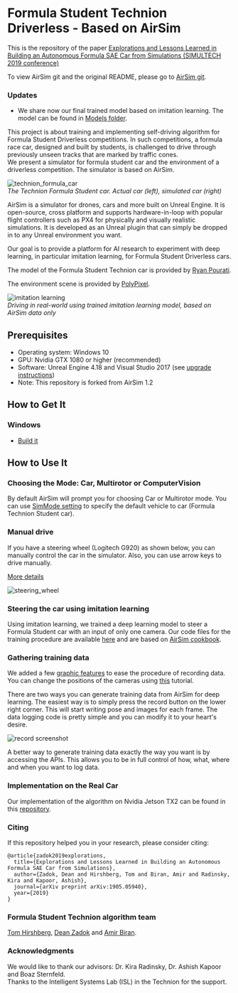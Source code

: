 # Formula Student Technion Driverless - Based on AirSim  
This is the repository of the paper [Explorations and Lessons Learned in Building an Autonomous Formula SAE Car from Simulations (SIMULTECH 2019 conference)](https://arxiv.org/abs/1905.05940)  
  
To view AirSim git and the original README, please go to [AirSim git](https://github.com/Microsoft/AirSim).  
  
### Updates  
  
* We share now our final trained model based on imitation learning. The model can be found in [Models folder](Models).    

This project is about training and implementing self-driving algorithm for Formula Student Driverless competitions. In such competitions, a formula race car, designed and built by students, is challenged to drive through previously unseen tracks that are marked by traffic cones.  
We present a simulator for formula student car and the environment of a driverless competition. The simulator is based on AirSim.  
 
![technion_formula_car](docs/images/technion_formula_car.png)  
*The Technion Formula Student car. Actual car (left), simulated car (right)*  

AirSim is a simulator for drones, cars and more built on Unreal Engine. It is open-source, cross platform and supports hardware-in-loop with popular flight controllers such as PX4 for physically and visually realistic simulations. It is developed as an Unreal plugin that can simply be dropped in to any Unreal environment you want.  

Our goal is to provide a platform for AI research to experiment with deep learning, in particular imitation learning, for Formula Student Driverless cars.  

The model of the Formula Student Technion car is provided by [Ryan Pourati](https://www.linkedin.com/in/ryanpo).

The environment scene is provided by [PolyPixel](https://www.polypixel3d.com/).

![imitation learning](docs/images/imitation_learning_real_example.gif)  
*Driving in real-world using trained imitation learning model, based on AirSim data only*  

## Prerequisites

* Operating system: Windows 10
* GPU: Nvidia GTX 1080 or higher (recommended)
* Software: Unreal Engine 4.18 and Visual Studio 2017 (see [upgrade instructions](docs/unreal_upgrade.md))
* Note: This repository is forked from AirSim 1.2

## How to Get It

### Windows
* [Build it](docs/build_FSTDriverless_windows.md)

## How to Use It

### Choosing the Mode: Car, Multirotor or ComputerVision
By default AirSim will prompt you for choosing Car or Multirotor mode. You can use [SimMode setting](docs/settings.md#simmode) to specify the default vehicle to car (Formula Technion Student car).

### Manual drive

If you have a steering wheel (Logitech G920) as shown below, you can manually control the car in the simulator. Also, you can use arrow keys to drive manually.

[More details](docs/steering_wheel_installation.md)

![steering_wheel](docs/images/steering_wheel.gif)

### Steering the car using imitation learning

Using imitation learning, we trained a deep learning model to steer a Formula Student car with an input of only one camera. Our code files for the training procedure are available [here](https://github.com/FSTDriverless/AirSim/tree/master/PythonClient/imitation_learning) and are based on [AirSim cookbook](https://github.com/Microsoft/AutonomousDrivingCookbook).

### Gathering training data

We added a few [graphic features](docs/graphic_features.md) to ease the procedure of recording data.  
You can change the positions of the cameras using [this](docs/cameras_positioning.md) tutorial.  

There are two ways you can generate training data from AirSim for deep learning. The easiest way is to simply press the record button on the lower right corner. This will start writing pose and images for each frame. The data logging code is pretty simple and you can modify it to your heart's desire.

![record screenshot](docs/images/recording_button_small.PNG)

A better way to generate training data exactly the way you want is by accessing the APIs. This allows you to be in full control of how, what, where and when you want to log data. 

### Implementation on the Real Car 

Our implementation of the algorithm on Nvidia Jetson TX2 can be found in this [repository](https://github.com/FSTDriverless/FSTImplementation).  

### Citing    
  
If this repository helped you in your research, please consider citing:  
```  
@article{zadok2019explorations,
  title={Explorations and Lessons Learned in Building an Autonomous Formula SAE Car from Simulations},
  author={Zadok, Dean and Hirshberg, Tom and Biran, Amir and Radinsky, Kira and Kapoor, Ashish},
  journal={arXiv preprint arXiv:1905.05940},
  year={2019}
}
```  
  
### Formula Student Technion algorithm team  

[Tom Hirshberg](https://www.linkedin.com/in/tom-hirshberg-93935b16b/), [Dean Zadok](https://www.linkedin.com/in/dean-zadok-36886791/) and [Amir Biran](https://www.linkedin.com/in/amir-biran-199891125/).  

### Acknowledgments  

We would like to thank our advisors: Dr. Kira Radinsky, Dr. Ashish Kapoor and Boaz Sternfeld.  
Thanks to the Intelligent Systems Lab (ISL) in the Technion for the support.
